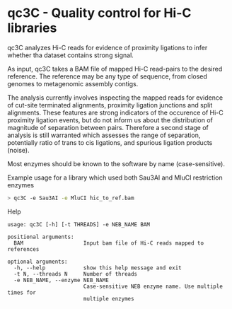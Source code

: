 # qc3C - Quality control for Hi-C libraries

qc3C analyzes Hi-C reads for evidence of proximity ligations to infer whether tha dataset contains strong signal.

As input, qc3C takes a BAM file of mapped Hi-C read-pairs to the desired reference. The reference may be any type of sequence, from closed genomes to metagenomic assembly contigs.

The analysis currently involves inspecting the mapped reads for evidence of cut-site terminated alignments, proximity ligation junctions and split alignments. These features are strong indicators of the occurence of Hi-C proximity ligation events, but do not inform us about the distribution of magnitude of separation between pairs. Therefore a second stage of analysis is still warranted which assesses the range of separation, potentially ratio of trans to cis ligations, and spurious ligation products (noise).

Most enzymes should be known to the software by name (case-sensitive).

Example usage for a library which used both Sau3AI and MluCI restriction enzymes
```bash
> qc3C -e Sau3AI -e MluCI hic_to_ref.bam
```

Help
```
usage: qc3C [-h] [-t THREADS] -e NEB_NAME BAM

positional arguments:
  BAM                   Input bam file of Hi-C reads mapped to references

optional arguments:
  -h, --help            show this help message and exit
  -t N, --threads N     Number of threads
  -e NEB_NAME, --enzyme NEB_NAME
                        Case-sensitive NEB enzyme name. Use multiple times for
                        multiple enzymes
```
